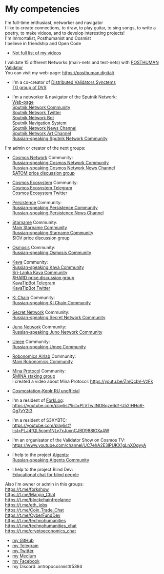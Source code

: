# My competencies

I'm full-time enthusiast, networker and navigator <br />
I like to create connections, to draw, to play guitar, to sing songs, to write a poetry, to make videos, and to develop interesting projects! <br />
I'm Immortalist, Posthumanist and Cosmist <br />
I believe in friendship and Open Code <br />

- [Not full list of my videos](https://github.com/Antropocosmist/my_competencies/blob/main/full-list-of-my-videos.md)

I validate 15 different Networks (main-nets and test-nets) with [POSTHUMAN Validator](https://github.com/Distributed-Validators-Synctems/self-identity/blob/main/POSTHUMAN.md) <br />
You can visit my web-page: https://posthuman.digital/ <br />

- I'm a co-creator of [Distributed Validators Synctems](https://github.com/Distributed-Validators-Synctems) <br />
[TG group of DVS](https://t.me/DVSynctems) <br />

- I'm a networker & navigator of the Sputnik Network: <br />
[Web-page](https://sputnik.exchange) <br />
[Sputnik Network Community](https://t.me/Sputnik_Network) <br />
[Sputnik Network Twitter](https://twitter.com/SputnikNetwork) <br />
[Sputnik Network Bot](https://t.me/SputnikNetworkBot) <br />
[Sputnik Navigation System](https://t.me/SputnikPriceBot) <br />
[Sputnik Network News Channel](https://t.me/SputnikDish) <br />
[Sputnik Network Art Channel](https://t.me/TelescopeArt) <br />
[Russian-speaking Sputnik Network Community](https://t.me/Sputnik_Ru) <br />

I'm admin or creator of the next groups: <br />

- [Cosmos Network](https://cosmos.network) Community: <br />
[Russian-speaking Cosmos Network Community](https://t.me/CosmosprojectRu) <br />
[Russian-speaking Cosmos Network News Channel](https://t.me/cosmosinrussian) <br />
[$ATOM price discussion group](https://t.me/UnofficialCosmosPriceSpeculation) <br />

- [Cosmos Ecosystem](https://cosmos.network/ecosystem/) Community: <br />
[Cosmos Ecosystem Telegram](https://t.me/CosmosEcosystem) <br />
[Cosmos Ecosystem Twitter](https://twitter.com/CosmosEcosystem) <br />

- [Persistence](https://persistence.one/) Community: <br />
[Russian-speaking Persistence Community](https://t.me/PersistenceRussia) <br />
[Russian-speaking Persistence News Channel](https://t.me/PersistenceNewsRussia) <br />

- [Starname](https://starname.me) Community: <br />
[Main Starname Community](https://t.me/internetofvalues) <br />
[Russian-speaking Starname Community](https://t.me/starname_iov_russian) <br />
[$IOV price discussion group](https://t.me/starname_iov_price) <br />

- [Osmosis](https://app.osmosis.zone) Community: <br />
[Russian-speaking Osmosis Community](https://t.me/Osmosis_ru) <br />

- [Kava](https://kava.io) Community: <br />
[Russian-speaking Kava Community](https://t.me/KavaRussian) <br />
[Sri-Lanka Kava Community](https://t.me/kavasl) <br />
[$HARD price discussion group](https://t.me/hard_price) <br />
[KavaTipBot Telegram](https://t.me/kavatipbot) <br />
[KavaTipBot Twitter](https://twitter.com/KavatipbotC) <br />

- [Ki Chain](https://foundation.ki/) Community: <br />
[Russian-speaking Ki Chain Community](https://t.me/KiChainRu) <br />

- [Secret Network](https://scrt.network/) Community: <br />
[Russian-speaking Secret Network Community](https://t.me/scrt_russia) <br />

- [Juno Network](https://junochain.com/) Community: <br />
[Russian-speaking Juno Network Community](https://t.me/juno_ru) <br />

- [Umee](https://umee.cc/) Community: <br />
[Russian-speaking Umee Community](https://t.me/Umee_Ru) <br />

- [Robonomics Airlab](https://robonomics.network/) Community: <br />
[Main Robonomics Community](t.me/robonomics) <br />

- [Mina Protocol](https://minaprotocol.com/) Community: <br />
[$MINA staking group](https://t.me/Mina_ru_price) <br />
I created a video about Mina Protocol: https://youtu.be/ZmQcbV-VzFk <br />

- [Cosmostation-Keplr RU unofficial](https://t.me/cosmostation_ru) <br />

- I'm a resident of [ForkLog](https://forklog.com/): <br />
https://youtube.com/playlist?list=PLVTwIlNOBqze6d1-U52IHHoR-Gg7vY2t3 <br />

- I'm a resident of S3XYBTC: <br />
https://youtube.com/playlist?list=PLJ4fQL5com1NLv7xJuxnCJBD988lOXa4W <br />

- I'm an organisator of the Validator Show on Cosmos TV: <br />
https://www.youtube.com/channel/UC7ehA2E3lPUKX1gLnXOgyyA <br />

- I help to the project [Aigents](https://aigents.com): <br />
[Russian-speaking Aigents Community](https://t.me/aigentsrussia) <br />

- I help to the project Blind Dev: <br />
[Educational chat for blind people](https://t.me/blind_dev_chat) <br />

Also I'm owner or admin in this groups: <br />
https://t.me/forkshow <br />
https://t.me/Margin_Chat <br />
https://t.me/blockchainfreelance <br />
https://t.me/eth_jobs <br />
https://t.me/Coin_Trade_Chat <br />
https://t.me/CyberFundDev <br />
https://t.me/technohumanities <br />
https://t.me/technohumanities_chat <br />
https://t.me/cryptoeconomics_chat <br />

- [my GitHub](https://github.com/Antropocosmist) <br />
- [my Telegram](https://t.me/antropocosmist) <br />
- [my Twitter](https://twitter.com/ponimajushij) <br />
- [my Medium](https://antropocosmist.medium.com/) <br />
- [my Facebook](https://facebook.com/vladimir.ponimajushij) <br />
- my Discord: antropocosmist#5394
